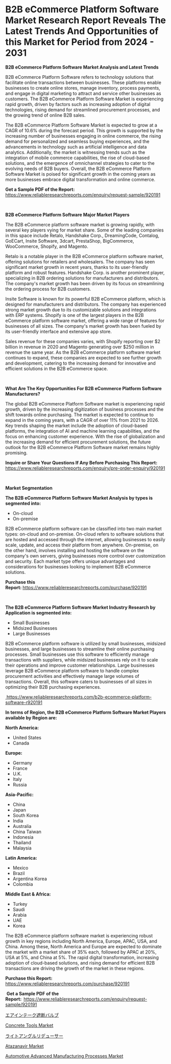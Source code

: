 <p><h1>B2B eCommerce Platform Software Market Research Report Reveals The Latest Trends And Opportunities of this Market for Period from 2024 - 2031</h1></p><p><strong>B2B eCommerce Platform Software Market Analysis and Latest Trends</strong></p>
<p><p>B2B eCommerce Platform Software refers to technology solutions that facilitate online transactions between businesses. These platforms enable businesses to create online stores, manage inventory, process payments, and engage in digital marketing to attract and service other businesses as customers. The B2B eCommerce Platform Software Market is experiencing rapid growth, driven by factors such as increasing adoption of digital technologies, rising demand for streamlined procurement processes, and the growing trend of online B2B sales.</p><p>The B2B eCommerce Platform Software Market is expected to grow at a CAGR of 10.6% during the forecast period. This growth is supported by the increasing number of businesses engaging in online commerce, the rising demand for personalized and seamless buying experiences, and the advancements in technology such as artificial intelligence and data analytics. Additionally, the market is witnessing trends such as the integration of mobile commerce capabilities, the rise of cloud-based solutions, and the emergence of omnichannel strategies to cater to the evolving needs of B2B buyers. Overall, the B2B eCommerce Platform Software Market is poised for significant growth in the coming years as more businesses embrace digital transformation and online commerce.</p></p>
<p><strong>Get a Sample PDF of the Report:&nbsp;</strong> <a href="https://www.reliableresearchreports.com/enquiry/request-sample/920191">https://www.reliableresearchreports.com/enquiry/request-sample/920191</a></p>
<p>&nbsp;</p>
<p><strong>B2B eCommerce Platform Software Major Market Players</strong></p>
<p><p>The B2B eCommerce platform software market is growing rapidly, with several key players vying for market share. Some of the leading companies in this space include Retalo, Handshake Corp., DreamingCode, Contalog, GoECart, Insite Software, 3dcart, PrestaShop, BigCommerce, WooCommerce, Shopify, and Magento.</p><p>Retalo is a notable player in the B2B eCommerce platform software market, offering solutions for retailers and wholesalers. The company has seen significant market growth in recent years, thanks to its user-friendly platform and robust features. Handshake Corp. is another prominent player, specializing in B2B ordering solutions for manufacturers and distributors. The company's market growth has been driven by its focus on streamlining the ordering process for B2B customers.</p><p>Insite Software is known for its powerful B2B eCommerce platform, which is designed for manufacturers and distributors. The company has experienced strong market growth due to its customizable solutions and integrations with ERP systems. Shopify is one of the largest players in the B2B eCommerce platform software market, offering a wide range of features for businesses of all sizes. The company's market growth has been fueled by its user-friendly interface and extensive app store.</p><p>Sales revenue for these companies varies, with Shopify reporting over $2 billion in revenue in 2020 and Magento generating over $250 million in revenue the same year. As the B2B eCommerce platform software market continues to expand, these companies are expected to see further growth and development, catering to the increasing demand for innovative and efficient solutions in the B2B eCommerce space.</p></p>
<p>&nbsp;</p>
<p><strong>What Are The Key Opportunities For B2B eCommerce Platform Software Manufacturers?</strong></p>
<p><p>The global B2B eCommerce Platform Software market is experiencing rapid growth, driven by the increasing digitization of business processes and the shift towards online purchasing. The market is expected to continue to expand in the coming years, with a CAGR of over 11% from 2021 to 2026. Key trends shaping the market include the adoption of cloud-based platforms, the integration of AI and machine learning capabilities, and the focus on enhancing customer experience. With the rise of globalization and the increasing demand for efficient procurement solutions, the future outlook for the B2B eCommerce Platform Software market remains highly promising.</p></p>
<p><strong>Inquire or Share Your Questions If Any Before Purchasing This Report:</strong> <a href="https://www.reliableresearchreports.com/enquiry/pre-order-enquiry/920191">https://www.reliableresearchreports.com/enquiry/pre-order-enquiry/920191</a></p>
<p>&nbsp;</p>
<p><strong>Market Segmentation</strong></p>
<p><strong>The B2B eCommerce Platform Software Market Analysis by types is segmented into:</strong></p>
<p><ul><li>On-cloud</li><li>On-premise</li></ul></p>
<p><p>B2B eCommerce platform software can be classified into two main market types: on-cloud and on-premise. On-cloud refers to software solutions that are hosted and accessed through the internet, allowing businesses to easily scale, update, and access their platform from anywhere. On-premise, on the other hand, involves installing and hosting the software on the company's own servers, giving businesses more control over customization and security. Each market type offers unique advantages and considerations for businesses looking to implement B2B eCommerce solutions.</p></p>
<p><strong>Purchase this Report:&nbsp;</strong><a href="https://www.reliableresearchreports.com/purchase/920191">https://www.reliableresearchreports.com/purchase/920191</a></p>
<p>&nbsp;</p>
<p><strong>The B2B eCommerce Platform Software Market Industry Research by Application is segmented into:</strong></p>
<p><ul><li>Small Businesses</li><li>Midsized Businesses</li><li>Large Businesses</li></ul></p>
<p><p>B2B eCommerce platform software is utilized by small businesses, midsized businesses, and large businesses to streamline their online purchasing processes. Small businesses use this software to efficiently manage transactions with suppliers, while midsized businesses rely on it to scale their operations and improve customer relationships. Large businesses leverage B2B eCommerce platform software to handle complex procurement activities and effectively manage large volumes of transactions. Overall, this software caters to businesses of all sizes in optimizing their B2B purchasing experiences.</p></p>
<p><a href="https://www.reliableresearchreports.com/b2b-ecommerce-platform-software-r920191">&nbsp;https://www.reliableresearchreports.com/b2b-ecommerce-platform-software-r920191</a></p>
<p><strong>In terms of Region, the B2B eCommerce Platform Software Market Players available by Region are:</strong></p>
<p>
    <p> <strong> North America: </strong>
        <ul>
            <li>United States</li>
            <li>Canada</li>
        </ul>
        </p> 
    <p> <strong> Europe: </strong>
        <ul>
            <li>Germany</li>
            <li>France</li>
            <li>U.K.</li>
            <li>Italy</li>
            <li>Russia</li>
        </ul>
        </p> 
    <p> <strong> Asia-Pacific: </strong>
        <ul>
            <li>China</li>
            <li>Japan</li>
            <li>South Korea</li>
            <li>India</li>
            <li>Australia</li>
            <li>China Taiwan</li>
            <li>Indonesia</li>
            <li>Thailand</li>
            <li>Malaysia</li>
        </ul>
        </p> 
    <p> <strong> Latin America: </strong>
        <ul>
            <li>Mexico</li>
            <li>Brazil</li>
            <li>Argentina Korea</li>
            <li>Colombia</li>
        </ul>
        </p> 
    <p> <strong> Middle East & Africa: </strong>
        <ul>
            <li>Turkey</li>
            <li>Saudi</li>
            <li>Arabia</li>
            <li>UAE</li>
            <li>Korea</li>
        </ul>
    </p>
    </p>
<p><p>The B2B eCommerce platform software market is experiencing robust growth in key regions including North America, Europe, APAC, USA, and China. Among these, North America and Europe are expected to dominate the market with a market share of 35% each, followed by APAC at 20%, USA at 5%, and China at 5%. The rapid digital transformation, increasing adoption of cloud-based solutions, and rising demand for efficient B2B transactions are driving the growth of the market in these regions.</p></p>
<p><strong>Purchase this Report: </strong><a href="https://www.reliableresearchreports.com/purchase/920191">https://www.reliableresearchreports.com/purchase/920191</a></p>
<p>&nbsp;<strong>Get a Sample PDF of the Report:&nbsp;&nbsp;</strong><a href="https://www.reliableresearchreports.com/enquiry/request-sample/920191">https://www.reliableresearchreports.com/enquiry/request-sample/920191</a></p>
<p><strong></strong></p>
<p><p><a href="https://medium.com/@mad.jake/%E3%82%A8%E3%82%A2%E3%82%A4%E3%83%B3%E3%83%86%E3%83%BC%E3%82%AF%E3%82%B7%E3%83%A3%E3%83%83%E3%83%88%E3%82%AA%E3%83%95%E3%83%90%E3%83%AB%E3%83%96%E5%B8%82%E5%A0%B4-%E5%B8%82%E5%A0%B4%E3%82%B7%E3%82%A7%E3%82%A2-%E5%B8%82%E5%A0%B4%E5%8B%95%E5%90%91-%E3%81%8A%E3%82%88%E3%81%B3%E5%B0%86%E6%9D%A5%E3%81%AE%E6%88%90%E9%95%B7%E3%82%92%E6%8E%A2%E3%82%8B-9c6a99b345bf">エアインテーク遮断バルブ</a></p><p><a href="https://github.com/yemakinde/Market-Research-Report-List-2/blob/main/concrete-tools-market.md">Concrete Tools Market</a></p><p><a href="https://medium.com/@jordymiller39/%E5%8F%B3%E8%A7%92%E6%B8%9B%E9%80%9F%E6%A9%9F%E5%B8%82%E5%A0%B4-%E7%AB%B6%E4%BA%89%E5%88%86%E6%9E%90-%E5%B8%82%E5%A0%B4%E5%8B%95%E5%90%91%E3%81%8A%E3%82%88%E3%81%B32031%E5%B9%B4%E3%81%BE%E3%81%A7%E3%81%AE%E4%BA%88%E6%B8%AC-73f58d1853ca">ライトアングルリデューサー</a></p><p><a href="https://medium.com/@frank.blake.turner089557/atazanavir-market-competitive-analysis-market-trends-and-forecast-to-2031-e03bf02397f4">Atazanavir Market</a></p><p><a href="https://www.linkedin.com/pulse/automotive-advanced-manufacturing-processes-market-m20he?trackingId=q4U0%2BYZ5aKuS3qEStbs8Rg%3D%3D">Automotive Advanced Manufacturing Processes Market</a></p></p>